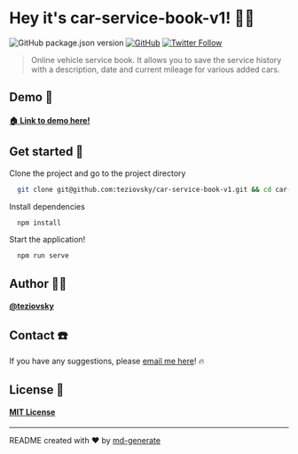 # Hey it's car-service-book-v1! 🖖🏼

![GitHub package.json version](https://img.shields.io/github/package-json/v/teziovsky/car-service-book-v1) [![GitHub](https://img.shields.io/github/license/teziovsky/car-service-book-v1)](https://choosealicense.com/licenses/mit/) [![Twitter Follow](https://img.shields.io/twitter/follow/teziovsky?style=social)](https://www.twitter.com/teziovsky)

> Online vehicle service book. It allows you to save the service history with a description, date and current mileage for various added cars.

## Demo 👀
#### [🏠 Link to demo here!](https://teziovsky.github.io/car-service-book-v1/)

## Get started 🏁

Clone the project and go to the project directory

```bash
  git clone git@github.com:teziovsky/car-service-book-v1.git && cd car-service-book-v1
```

Install dependencies

```bash
  npm install
```

Start the application!

```bash
  npm run serve
```

## Author 🙎🏼‍

#### [@teziovsky](https://www.github.com/teziovsky)

## Contact ☎️

If you have any suggestions, please [email me here](mailto:teziovsky@gmail.com)! 🔥

## License 🧾

#### [MIT License](https://choosealicense.com/licenses/mit/)

---

README created with ❤️ by [md-generate](https://www.npmjs.com/package/md-generate)
